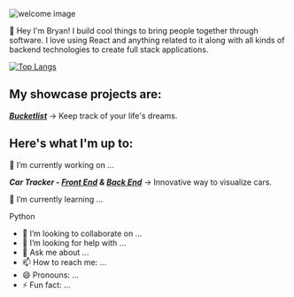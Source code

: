 ![welcome image](https://i.imgur.com/7yGAXt7.jpg "Bryan says hi")

👋 Hey I'm Bryan! I build cool things to bring people together through software. I love using React and anything related to it along with all kinds of backend technologies to create full stack applications.

[![Top Langs](https://github-readme-stats.vercel.app/api/top-langs/?username=braunsteinbryan&exclude_repo=braunsteinbryan.github.io&layout=compact)](https://github.com/braunsteinbryan/braunsteinbryan)

My showcase projects are:
---

***[Bucketlist](https://sei-silk-road.github.io/bucketlist-client/#/)*** -> Keep track of your life's dreams.

Here's what I'm up to:
---

🔭 I’m currently working on ...

***Car Tracker - [Front End](https://github.com/braunsteinbryan/cars-front-end-client) & [Back End](https://github.com/braunsteinbryan/cars-back-end-api)*** -> Innovative way to visualize cars.

🌱 I’m currently learning ...

Python


- 👯 I’m looking to collaborate on ...
- 🤔 I’m looking for help with ...
- 💬 Ask me about ...
- 📫 How to reach me: ...
- 😄 Pronouns: ...
- ⚡ Fun fact: ...
